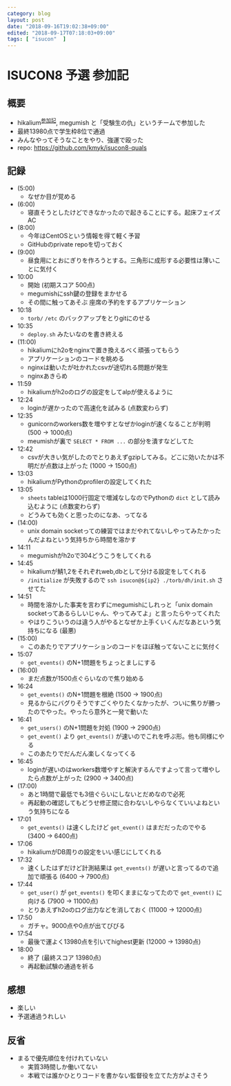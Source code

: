 ```yaml
---
category: blog
layout: post
date: "2018-09-16T19:02:38+09:00"
edited: "2018-09-17T07:18:03+09:00"
tags: [ "isucon"  ]
---
```


# ISUCON8 予選 参加記

## 概要

-   hikalium<sup>[参加記](https://hikalium.hatenablog.jp/entry/2018/09/16/235250)</sup>, megumish と「受験生の仇」というチームで参加した
-   最終13980点で学生枠8位で通過
-   みんなやってそうなことをやり、強運で殴った
-   repo: <https://github.com/kmyk/isucon8-quals>

## 記録

-   (5:00)
    -   なぜか目が覚める
-   (6:00)
    -   寝直そうとしたけどできなかったので起きることにする。起床フェイズAC
-   (8:00)
    -   今年はCentOSという情報を得て軽く予習
    -   GitHubのprivate repoを切っておく
-   (9:00)
    -   昼食用にとおにぎりを作ろうとする。三角形に成形する必要性は薄いことに気付く
-   10:00
    -   開始 (初期スコア 500点)
    -   megumishにssh鍵の登録をまかせる
    -   その間に触ってあそぶ 座席の予約をするアプリケーション
-   10:18
    -   `torb/` `/etc` のバックアップをとりgitにのせる
-   10:35
    -   `deploy.sh` みたいなのを書き終える
-   (11:00)
    -   hikaliumにh2oをnginxで置き換えるべく頑張ってもらう
    -   アプリケーションのコードを眺める
    -   nginxは動いたが吐かれたcsvが途切れる問題が発生
    -   nginxあきらめ
-   11:59
    -   hikaliumがh2oのログの設定をしてalpが使えるように
-   12:24
    -   loginが遅かったので高速化を試みる (点数変わらず)
-   12:35
    -   gunicornのworkers数を増やすとなぜかloginが速くなることが判明 (500 -> 1000点)
    -   meumishが裏で `SELECT * FROM ...` の部分を潰すなどしてた
-   12:42
    -   csvが大きい気がしたのでとりあえずgzipしてみる。どこに効いたかは不明だが点数は上がった (1000 -> 1500点)
-   13:03
    -   hikaliumがPythonのprofilerの設定してくれた
-   13:05
    -   `sheets` tableは1000行固定で増減なしなのでPythonの `dict` として読み込むように (点数変わらず)
    -   どうみても効くと思ったのになあ、ってなる
-   (14:00)
    -   unix domain socketっての練習ではまだやれてないしやってみたかったんだよねという気持ちから時間を溶かす
-   14:11
    -   megumishがh2oで304どうこうをしてくれる
-   14:45
    -   hikaliumが鯖1,2をそれぞれweb,dbとして分ける設定をしてくれる
    -   `/initialize` が失敗するので `ssh isucon@${ip2} ./torb/dh/init.sh` させてた
-   14:51
    -   時間を溶かした事実を言わずにmegumishにしれっと「unix domain socketってあるらしいじゃん、やってみてよ」と言ったらやってくれた
    -   やはりこういうのは違う人がやるとなぜか上手くいくんだなあという気持ちになる (最悪)
-   (15:00)
    -   このあたりでアプリケーションのコードをほぼ触ってないことに気付く
-   15:07
    -   `get_events()` のN+1問題をちょっとましにする
-   (16:00)
    -   まだ点数が1500点ぐらいなので焦り始める
-   16:24
    -   `get_events()` のN+1問題を根絶 (1500 -> 1900点)
    -   見るからにバグりそうですごくやりたくなかったが、ついに焦りが勝ったのでやった。やったら意外と一発で動いた
-   16:41
    -   `get_users()` のN+1問題を対処 (1900 -> 2900点)
    -   `get_event()` より `get_events()` が速いのでこれを呼ぶ形。他も同様にやる
    -   このあたりでだんだん楽しくなってくる
-   16:45
    -   loginが遅いのはworkers数増やすと解決するんですよって言って増やしたら点数が上がった (2900 -> 3400点)
-   (17:00)
    -    あと1時間で最低でも3倍ぐらいにしないとだめなので必死
    -    再起動の確認してもどうせ修正間に合わないしやらなくていいよねという気持ちになる
-   17:01
    -   `get_events()` は速くしたけど `get_event()` はまだだったのでやる (3400 -> 6400点)
-   17:06
    -   hikaliumがDB周りの設定をいい感じにしてくれる
-   17:32
    -   速くしたはずだけど計測結果は `get_events()` が遅いと言ってるので追加で頑張る (6400 -> 7900点)
-   17:44
    -   `get_user()` が `get_events()` を叩くままになってたので `get_event()` に向ける (7900 -> 11000点)
    -   とりあえずh2oのログ出力などを消しておく (11000 -> 12000点)
-   17:50
    -   ガチャ。9000点や0点が出てびびる
-   17:54
    -   最後で運よく13980点を引いてhighest更新 (12000 -> 13980点)
-   18:00
    -   終了 (最終スコア 13980点)
    -   再起動試験の通過を祈る

## 感想

-   楽しい
-   予選通過うれしい

## 反省

-   まるで優先順位を付けれていない
    -   実質3時間しか働いてない
    -   本戦では誰かひとりコードを書かない監督役を立てた方がよさそう
